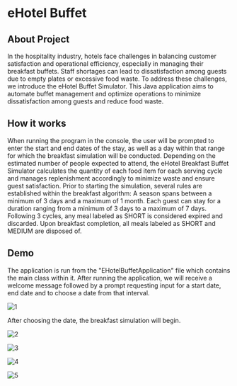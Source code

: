 # eHotel Buffet

## About Project

In the hospitality industry, hotels face challenges in balancing customer satisfaction and operational efficiency, especially in managing their breakfast buffets. Staff shortages can lead to dissatisfaction among guests due to empty plates or excessive food waste. To address these challenges, we introduce the eHotel Buffet Simulator. This Java application aims to automate buffet management and optimize operations to minimize dissatisfaction among guests and reduce food waste.

## How it works
When running the program in the console, the user will be prompted to enter the start and end dates of the stay, as well as a day within that range for which the breakfast simulation will be conducted. Depending on the estimated number of people expected to attend, the eHotel Breakfast Buffet Simulator calculates the quantity of each food item for each serving cycle and manages replenishment accordingly to minimize waste and ensure guest satisfaction. Prior to starting the simulation, several rules are established within the breakfast algorithm: A season spans between a minimum of 3 days and a maximum of 1 month. Each guest can stay for a duration ranging from a minimum of 3 days to a maximum of 7 days. Following 3 cycles, any meal labeled as SHORT is considered expired and discarded. Upon breakfast completion, all meals labeled as SHORT and MEDIUM are disposed of.

## Demo
The application is run from the "EHotelBuffetApplication" file which contains the main class within it. After running the application, we will receive a welcome message followed by a prompt requesting input for a start date, end date and to choose a date from that interval.

![1](https://github.com/MateiMadalina/eHotel-Buffet/assets/116349352/c0859206-8130-450f-81f1-c7a74a1a6fa5)

After choosing the date, the breakfast simulation will begin.

![2](https://github.com/MateiMadalina/eHotel-Buffet/assets/116349352/0721a884-2c7f-45c9-b0a0-49903f2ffbeb)

![3](https://github.com/MateiMadalina/eHotel-Buffet/assets/116349352/05ffa3fe-5a24-492b-80c1-c3a5516c7411)

![4](https://github.com/MateiMadalina/eHotel-Buffet/assets/116349352/62f66f03-1b9c-4b67-85cd-444cc9d46582)

![5](https://github.com/MateiMadalina/eHotel-Buffet/assets/116349352/3f51da02-485b-4d7c-9e65-817208c59447)






